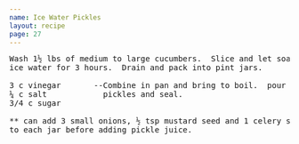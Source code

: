 ```yaml
---
name: Ice Water Pickles
layout: recipe
page: 27
---
```


<pre>
Wash 1½ lbs of medium to large cucumbers.  Slice and let soak  in
ice water for 3 hours.  Drain and pack into pint jars.

3 c vinegar       --Combine in pan and bring to boil.  pour over
¼ c salt            pickles and seal.
3/4 c sugar

** can add 3 small onions, ½ tsp mustard seed and 1 celery stalk
to each jar before adding pickle juice.
</pre>
